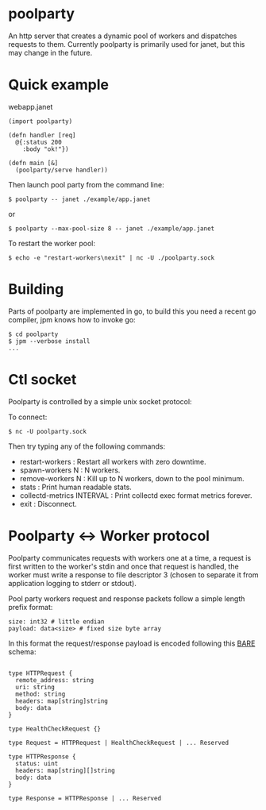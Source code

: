 # poolparty

An http server that creates a dynamic pool of workers and dispatches requests to them.
Currently poolparty is primarily used for janet, but this may change in the future.

# Quick example

webapp.janet
```
(import poolparty)

(defn handler [req]
  @{:status 200
    :body "ok!"})

(defn main [&]
  (poolparty/serve handler))
```

Then launch pool party from the command line:

```
$ poolparty -- janet ./example/app.janet
```
or
```
$ poolparty --max-pool-size 8 -- janet ./example/app.janet
```

To restart the worker pool:

```
$ echo -e "restart-workers\nexit" | nc -U ./poolparty.sock
```

# Building

Parts of poolparty are implemented in go, to build this you need a recent go compiler, jpm knows how to invoke go:
```
$ cd poolparty
$ jpm --verbose install
...
```

# Ctl socket

Poolparty is controlled by a simple unix socket protocol:

To connect:

```
$ nc -U poolparty.sock
```

Then try typing any of the following commands:

- restart-workers : Restart all workers with zero downtime.
- spawn-workers N : N workers.
- remove-workers N : Kill up to N workers, down to the pool minimum.
- stats : Print human readable stats.
- collectd-metrics INTERVAL : Print collectd exec format metrics forever.
- exit : Disconnect.

# Poolparty <-> Worker protocol

Poolparty communicates requests with workers one at a time, a request is first written to the worker's stdin and once that request is handled, the worker must write a response to file descriptor 3 (chosen to separate it from application logging to stderr or stdout).

Pool party workers request and response packets follow a simple length prefix format:

```
size: int32 # little endian
payload: data<size> # fixed size byte array
```

In this format the request/response payload is encoded following this [BARE](https://baremessages.org) schema:

```

type HTTPRequest {
  remote_address: string
  uri: string
  method: string
  headers: map[string]string
  body: data
}

type HealthCheckRequest {}

type Request = HTTPRequest | HealthCheckRequest | ... Reserved

type HTTPResponse {
  status: uint
  headers: map[string][]string
  body: data
}

type Response = HTTPResponse | ... Reserved

```

